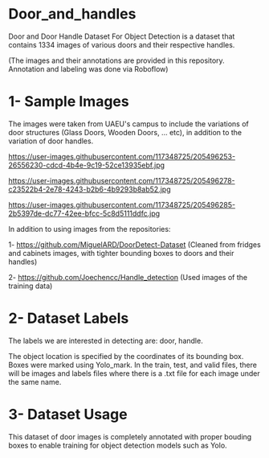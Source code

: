 # Door_and_handles
Door and Door Handle Dataset For Object Detection is a dataset that contains 1334 images of various doors and their respective handles.

(The images and their annotations are provided in this repository. Annotation and labeling was done via Roboflow)

# 1- Sample Images
The images were taken from UAEU's campus to include the variations of door structures (Glass Doors, Wooden Doors, ... etc), in addition to the variation of door handles.

https://user-images.githubusercontent.com/117348725/205496253-26556230-cdcd-4b4e-9c19-52ce13935ebf.jpg

https://user-images.githubusercontent.com/117348725/205496278-c23522b4-2e78-4243-b2b6-4b9293b8ab52.jpg

https://user-images.githubusercontent.com/117348725/205496285-2b5397de-dc77-42ee-bfcc-5c8d5111ddfc.jpg

In addition to using images from the repositories:

1- https://github.com/MiguelARD/DoorDetect-Dataset (Cleaned from fridges and cabinets images, with tighter bounding boxes to doors and their handles)

2- https://github.com/Joechencc/Handle_detection (Used images of the training data)

# 2- Dataset Labels
The labels we are interested in detecting are: door, handle.

The object location is specified by the coordinates of its bounding box. Boxes were marked using Yolo_mark. 
In the train, test, and valid files, there will be images and labels files where there is a .txt file for each image under the same name.

# 3- Dataset Usage
This dataset of door images is completely annotated with proper bouding boxes to enable training for object detection models such as Yolo.
